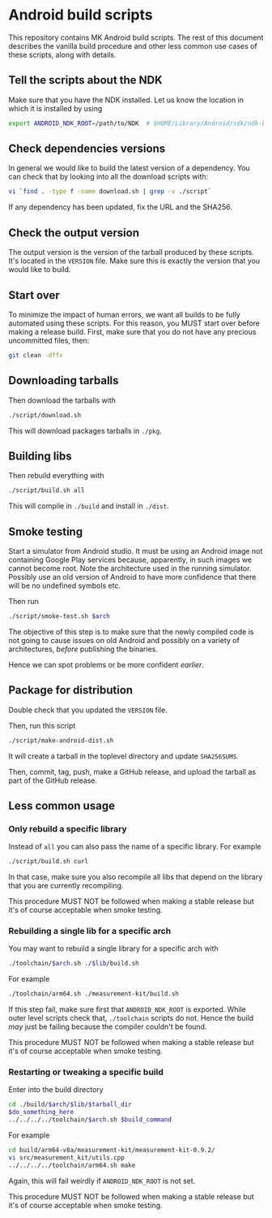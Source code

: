 # Android build scripts

This repository contains MK Android build scripts. The rest of this
document describes the vanilla build procedure and other less common
use cases of these scripts, along with details.

## Tell the scripts about the NDK

Make sure that you have the NDK installed. Let us know the location
in which it is installed by using

```sh
export ANDROID_NDK_ROOT=/path/to/NDK  # $HOME/Library/Android/sdk/ndk-bundle on macOS
```

## Check dependencies versions

In general we would like to build the latest version of a dependency. You can
check that by looking into all the download scripts with:

```sh
vi `find . -type f -name download.sh | grep -v ./script`
```

If any dependency has been updated, fix the URL and the SHA256.

## Check the output version

The output version is the version of the tarball produced by these
scripts. It's located in the `VERSION` file. Make sure this is
exactly the version that you would like to build.

## Start over

To minimize the impact of human errors, we want all builds to be
fully automated using these scripts. For this reason, you MUST
start over before making a release build. First, make sure that
you do not have any precious uncommitted files, then:

```sh
git clean -dffx
```

## Downloading tarballs

Then download the tarballs with

```sh
./script/download.sh
```

This will download packages tarballs in `./pkg`.

## Building libs

Then rebuild everything with

```sh
./script/build.sh all
```

This will compile in `./build` and install in `./dist`.

## Smoke testing

Start a simulator from Android studio. It must be using an Android
image not containing Google Play services because, apparently, in
such images we cannot become root. Note the architecture used in the
running simulator. Possibly use an old version of Android to have
more confidence that there will be no undefined symbols etc.

Then run

```sh
./script/smoke-test.sh $arch
```

The objective of this step is to make sure that the newly compiled
code is not going to cause issues on old Android and possibly on
a variety of architectures, _before_ publishing the binaries.

Hence we can spot problems or be more confident _earlier_.

## Package for distribution

Double check that you updated the `VERSION` file.

Then, run this script

```sh
./script/make-android-dist.sh
```

It will create a tarball in the toplevel directory and update `SHA256SUMS`.

Then, commit, tag, push, make a GitHub release, and upload the tarball
as part of the GitHub release.

## Less common usage

### Only rebuild a specific library

Instead of `all` you can also pass the name of a specific library. For example

```sh
./script/build.sh curl
```

In that case, make sure you also recompile all libs that depend on
the library that you are currently recompiling.

This procedure MUST NOT be followed when making a stable release but it's
of course acceptable when smoke testing.

### Rebuilding a single lib for a specific arch

You may want to rebuild a single library for a specific arch with

```sh
./toolchain/$arch.sh ./$lib/build.sh
```

For example

```sh
./toolchain/arm64.sh ./measurement-kit/build.sh
```

If this step fail, make sure first that `ANDROID_NDK_ROOT` is exported. While
outer level scripts check that, `./toolchain` scripts do not. Hence
the build _may_ just be failing because the compiler couldn't be found.

This procedure MUST NOT be followed when making a stable release but it's
of course acceptable when smoke testing.

### Restarting or tweaking a specific build

Enter into the build directory

```sh
cd ./build/$arch/$lib/$tarball_dir
$do_something_here
../../../../toolchain/$arch.sh $build_command
```

For example

```sh
cd build/arm64-v8a/measurement-kit/measurement-kit-0.9.2/
vi src/measurement_kit/utils.cpp
../../../../toolchain/arm64.sh make
```

Again, this will fail weirdly if `ANDROID_NDK_ROOT` is not set.

This procedure MUST NOT be followed when making a stable release but it's
of course acceptable when smoke testing.
